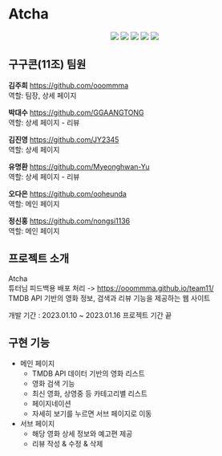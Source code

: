 # Atcha

<div align="center">
<img src="https://img.shields.io/badge/HTML5-E34F26?style=for-the-badge&logo=HTML5&logoColor=white" />
<img src="https://img.shields.io/badge/CSS3-1572B6?style=for-the-badge&logo=CSS3&logoColor=white" />
<img src="https://img.shields.io/badge/Javascript-F7DF1E?style=for-the-badge&logo=Javascript&logoColor=white" />
<img src="https://img.shields.io/badge/Git-F05032?style=for-the-badge&logo=Git&logoColor=white" />
<img src="https://img.shields.io/badge/GitHub-181717?style=for-the-badge&logo=GitHub&logoColor=white" />
</div>

## 구구콘(11조) 팀원

**김주희** https://github.com/ooommma  
역할: 팀장, 상세 페이지

**박대수** https://github.com/GGAANGTONG  
역할: 상세 페이지 - 리뷰

**김진영** https://github.com/JY2345  
역할: 상세 페이지

**유명환** https://github.com/Myeonghwan-Yu  
역할: 상세 페이지 - 리뷰

**오다은** https://github.com/ooheunda  
역할: 메인 페이지

**정신홍** https://github.com/nongsi1136  
역할: 메인 페이지

## 프로젝트 소개

Atcha  
튜터님 피드백용 배포 처리 -> https://ooommma.github.io/team11/  
TMDB API 기반의 영화 정보, 검색과 리뷰 기능을 제공하는 웹 사이트

개발 기간 : 2023.01.10 ~ 2023.01.16 프로젝트 기간 끝

## 구현 기능

- 메인 페이지
    - TMDB API 데이터 기반의 영화 리스트
    - 영화 검색 기능
    - 최신 영화, 상영중 등 카테고리별 리스트
    - 페이지네이션
    - 자세히 보기를 누르면 서브 페이지로 이동
- 서브 페이지
    - 해당 영화 상세 정보와 예고편 제공
    - 리뷰 작성 & 수정 & 삭제
